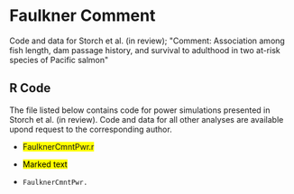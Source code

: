 # Faulkner Comment
Code and data for Storch et al. (in review); "Comment: Association among fish length, dam passage history, and survival to adulthood in two at-risk species of Pacific salmon" 

## R Code
The file listed below contains code for power simulations presented in Storch et al. (in review).  Code and data for all other analyses are available upond request to the corresponding author.

* <span style="background-color: #FFFF00">FaulknerCmntPwr.r</span>

* <mark>Marked text</mark>

* ```FaulknerCmntPwr.```
